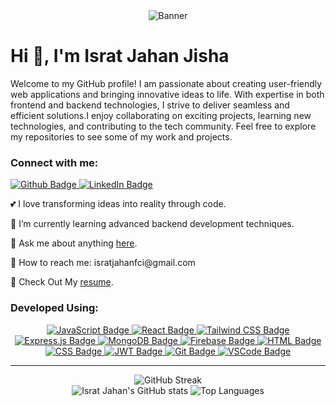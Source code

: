 <div align="center">
  <img src="https://www.canva.com/design/DAGaFgj_lqM/Wr3J0e8FXNGNe5yNieTVcQ/edit?utm_content=DAGaFgj_lqM&utm_campaign=designshare&utm_medium=link2&utm_source=sharebutton" alt="Banner" style="max-width:100%;"/>
</div>
<h1 align="left">Hi 👋, I'm Israt Jahan Jisha</h1>

<p>Welcome to my GitHub profile! I am passionate about creating user-friendly web applications and bringing innovative ideas to life. With expertise in both frontend and backend technologies, I strive to deliver seamless and efficient solutions.I enjoy collaborating on exciting projects, learning new technologies, and contributing to the tech community. Feel free to explore my repositories to see some of my work and projects.</p>

### Connect with me:
<div id="badges">
  <a href="https://github.com/israt83">
    <img src="https://img.shields.io/badge/Github-black?style=for-the-badge&logo=Github&logoColor=white" alt="Github Badge"/>
  </a>
  <a href="https://www.linkedin.com/in/israt-jahan-jisha">
    <img src="https://img.shields.io/badge/LinkedIn-blue?style=for-the-badge&logo=linkedin&logoColor=white" alt="LinkedIn Badge"/>
  </a>
</div>

 

<p>💕 I love transforming ideas into reality through code.</p>
<p>🔰 I’m currently learning advanced backend development techniques.</p>
<p>💬 Ask me about anything <a href="https://www.linkedin.com/in/israt-jahan-jisha" class="text-blue-500">here</a>.</p>
<p>📧 How to reach me: isratjahanfci@gmail.com</p>
<p>📄 Check Out My <a href="" class="text-blue-500">resume</a>.</p>


### <h3>Developed Using:</h3>
<div id="languages" align="center">
  <a href="#">
    <img src="https://img.shields.io/badge/JavaScript-yellow?style=for-the-badge&logo=javascript&logoColor=white" alt="JavaScript Badge"/>
  </a>
  <a href="#">
    <img src="https://img.shields.io/badge/React-blue?style=for-the-badge&logo=react&logoColor=white" alt="React Badge"/>
  </a>
  <a href="#">
    <img src="https://img.shields.io/badge/Tailwind%20CSS-teal?style=for-the-badge&logo=tailwindcss&logoColor=white" alt="Tailwind CSS Badge"/>
  </a>
  <a href="#">
    <img src="https://img.shields.io/badge/Express.js-black?style=for-the-badge&logo=express&logoColor=white" alt="Express.js Badge"/>
  </a>
  <a href="#">
    <img src="https://img.shields.io/badge/MongoDB-green?style=for-the-badge&logo=mongodb&logoColor=white" alt="MongoDB Badge"/>
  </a>
  <a href="#">
    <img src="https://img.shields.io/badge/Firebase-orange?style=for-the-badge&logo=firebase&logoColor=white" alt="Firebase Badge"/>
  </a>
  <a href="#">
    <img src="https://img.shields.io/badge/HTML-red?style=for-the-badge&logo=html5&logoColor=white" alt="HTML Badge"/>
  </a>
  <a href="#">
    <img src="https://img.shields.io/badge/CSS-blue?style=for-the-badge&logo=css3&logoColor=white" alt="CSS Badge"/>
  </a>
  <a href="#">
    <img src="https://img.shields.io/badge/JWT-gray?style=for-the-badge&logo=jsonwebtokens&logoColor=white" alt="JWT Badge"/>
  </a>
  <a href="#">
    <img src="https://img.shields.io/badge/Git-orange?style=for-the-badge&logo=git&logoColor=white" alt="Git Badge"/>
  </a>
  <a href="#">
    <img src="https://img.shields.io/badge/VSCode-blue?style=for-the-badge&logo=visualstudiocode&logoColor=white" alt="VSCode Badge"/>
  </a>
</div>


---

<div align="center">
  <img src="https://streak-stats.demolab.com/?user=israt83&theme=dark" alt="GitHub Streak"/>
    <br/>
  <img src="https://github-readme-stats.vercel.app/api?username=israt83&show_icons=true&theme=dark" alt="Israt Jahan's GitHub stats"/>

  <img src="https://github-readme-stats.vercel.app/api/top-langs/?username=israt83&theme=dark" alt="Top Languages"/>

  
</div>

